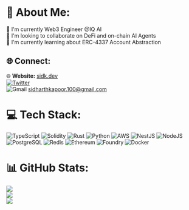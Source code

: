 # 💫 About Me:
🔭 I'm currently Web3 Engineer @IQ AI<br>👯 I'm looking to collaborate on DeFi and on-chain AI Agents<br>🌱 I'm currently learning about ERC-4337 Account Abstraction<br>

## 🌐 Connect:
🌐 **Website:** [sidk.dev](https://www.sidk.dev/)<br>
[![Twitter](https://img.shields.io/badge/Twitter-%231DA1F2.svg?logo=Twitter&logoColor=white)](https://twitter.com/coding_sid)<br> 
![Gmail](https://img.shields.io/badge/Gmail-D14836?style=for-the-badge&logo=gmail&logoColor=white) sidharthkapoor.100@gmail.com

# 💻 Tech Stack:
![TypeScript](https://img.shields.io/badge/typescript-%23007ACC.svg?style=for-the-badge&logo=typescript&logoColor=white) ![Solidity](https://img.shields.io/badge/Solidity-%23363636.svg?style=for-the-badge&logo=solidity&logoColor=white) ![Rust](https://img.shields.io/badge/rust-%23000000.svg?style=for-the-badge&logo=rust&logoColor=white) ![Python](https://img.shields.io/badge/python-3670A0?style=for-the-badge&logo=python&logoColor=ffdd54) ![AWS](https://img.shields.io/badge/AWS-%23FF9900.svg?style=for-the-badge&logo=amazon-aws&logoColor=white) ![NestJS](https://img.shields.io/badge/nestjs-%23E0234E.svg?style=for-the-badge&logo=nestjs&logoColor=white) ![NodeJS](https://img.shields.io/badge/node.js-6DA55F?style=for-the-badge&logo=node.js&logoColor=white) ![PostgreSQL](https://img.shields.io/badge/postgresql-%23316192.svg?style=for-the-badge&logo=postgresql&logoColor=white) ![Redis](https://img.shields.io/badge/redis-%23DD0031.svg?style=for-the-badge&logo=redis&logoColor=white) ![Ethereum](https://img.shields.io/badge/Ethereum-3C3C3D?style=for-the-badge&logo=Ethereum&logoColor=white) ![Foundry](https://img.shields.io/badge/Foundry-000000?style=for-the-badge&logo=ethereum&logoColor=white) ![Docker](https://img.shields.io/badge/docker-%230db7ed.svg?style=for-the-badge&logo=docker&logoColor=white)

# 📊 GitHub Stats:
![](https://github-readme-stats.vercel.app/api?username=SidharthK2&theme=react&hide_border=true&include_all_commits=true&count_private=false)<br/>
![](https://streak-stats.demolab.com/?user=SidharthK2&theme=react&hide_border=true)<br/>
![](https://github-readme-stats.vercel.app/api/top-langs/?username=SidharthK2&theme=react&hide_border=true&include_all_commits=true&count_private=false&layout=compact)
